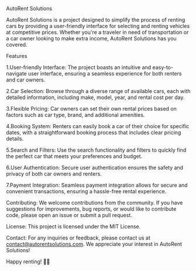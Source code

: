 AutoRent Solutions

AutoRent Solutions is a project designed to simplify the process of renting cars
by providing a user-friendly interface for selecting and renting vehicles at
competitive prices. Whether you're a traveler in need of transportation or a car
owner looking to make extra income, AutoRent Solutions has you covered.


Features

1.User-friendly Interface: The project boasts an intuitive and easy-to-navigate
user interface, ensuring a seamless experience for both renters and car owners.

2.Car Selection: Browse through a diverse range of available cars, each with
detailed information, including make, model, year, and rental cost per day.

3.Flexible Pricing: Car owners can set their own rental prices based on factors
such as car type, brand, and additional amenities.

4.Booking System: Renters can easily book a car of their choice for specific
dates, with a straightforward booking process that includes clear pricing
details.

5.Search and Filters: Use the search functionality and filters to quickly find
the perfect car that meets your preferences and budget.

6.User Authentication: Secure user authentication ensures the safety and privacy
of both car owners and renters.

7.Payment Integration: Seamless payment integration allows for secure and
convenient transactions, ensuring a hassle-free rental experience.

Contributing: We welcome contributions from the community. If you have
suggestions for improvements, bug reports, or would like to contribute code,
please open an issue or submit a pull request.

License: This project is licensed under the MIT License.

Contact: For any inquiries or feedback, please contact us at
contact@autorentsolutions.com. We appreciate your interest in AutoRent
Solutions!

Happy renting! 🚗✨
